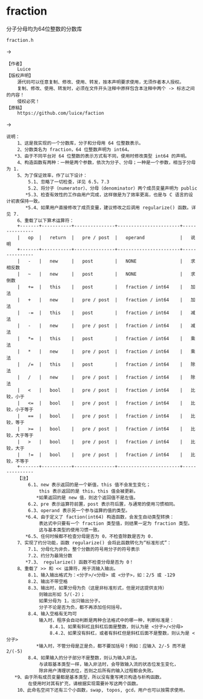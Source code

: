 # fraction
分子分母均为64位整数的分数库

    fraction.h
    
->

    【作者】
        Luice
    【版权声明】
        源代码可以任意复制、修改、使用、转发，按本声明要求使用，无须作者本人授权。
        复制、修改、使用、转发时，必须在文件开头注释中原样包含本注释中两个 -> 标志之间的内容！
        侵权必究！
    【原稿】
        https://github.com/luice/faction
        
->

    说明：
        1、这是我实现的一个分数库，分子和分母用 64 位整数表示。
        2、分数类名为 fraction，64 位整数声明为 int64。
       *3、由于不同平台对 64 位整数的表示方式有不同，使用时修改类型 int64 的声明。
        4、构造函数有两种：一种是两个参数，依次为分子、分母；一种是一个参数，相当于分母为 1.
        5、为了保证效率，作了以下设计：
            5.1、忽略了一切检查，详见 6.5，7.3
            5.2、将分子（numerator）、分母（denominator）两个成员变量声明为 public
           *5.3、检查有效性的工作由用户完成，这样做是为了效率更高，也是与 C 语言的设计初衷保持一致。
           *5.4、如果用户直接修改了成员变量，建议修改之后调用 regularize() 函数。详见 7.
        6、重载了以下算术运算符：
        +-------+-----------+---------------+-----------------------+---------------
        |   op  |   return  |   pre / post  |   operand             |   说明
        +-------+-----------+---------------+-----------------------+---------------
        |   -   |   new     |   post        |   NONE                |   求相反数
        |   ~   |   new     |   post        |   NONE                |   求倒数
        |   +=  |   this    |   post        |   fraction / int64    |   加法
        |   +   |   new     |   pre / post  |   fraction / int64    |   加法
        |   -=  |   this    |   post        |   fraction / int64    |   减法
        |   -   |   new     |   pre / post  |   fraction / int64    |   减法
        |   *=  |   this    |   post        |   fraction / int64    |   乘法
        |   *   |   new     |   pre / post  |   fraction / int64    |   乘法
        |   /=  |   this    |   post        |   fraction / int64    |   除法
        |   /   |   new     |   pre / post  |   fraction / int64    |   除法
        |   <   |   bool    |   pre / post  |   fraction / int64    |   比较，小于
        |   <=  |   bool    |   pre / post  |   fraction / int64    |   比较，小于等于
        |   ==  |   bool    |   pre / post  |   fraction / int64    |   比较，等于
        |   >=  |   bool    |   pre / post  |   fraction / int64    |   比较，大于等于
        |   >   |   bool    |   pre / post  |   fraction / int64    |   比较，大于
        |   !=  |   bool    |   pre / post  |   fraction / int64    |   比较，不等于
        +-------+-----------+---------------+-----------------------+---------------
        【注】
            6.1、new 表示返回的是一个新值，this 值不会发生变化；
                this 表示返回的是 this，this 值会被更新。
               *如果返回的是 new 值，则这个返回值不是左值。
            6.2、pre 表示运算符前置，post 表示符后置，与通常的使用习惯相同。
            6.3、operand 表示另一个参与运算的值的类型。
           *6.4、由于定义了 faction(int64) 构造函数，会发生自动类型转换：
                表达式中只要有一个 fraction 类型值，则结果一定为 fraction 类型。
                这与基本类型的使用习惯一致。
           *6.5、任何时候都不检查分母是否为 0，不检查除数是否为 0.
        7、实现了约分功能，函数 regularize() 会将此函数转化为“标准形式”：
            7.1、分母化为非负，整个分数的符号用分子的符号表示
            7.2、约分为最简分数
           *7.3、 regularize() 函数不检查分母是否为 0！
        8、重载了 >> 和 << 运算符，用于流输入输出。
            8.1、输入输出格式为：<分子>/<分母> 或 <分子>，如：2/5 或 -129
            8.2、输出不带空格
            8.3、输出时，如果分母为负（这是非标准形式，但是对这提供支持）
                则输出形如 5/(-2)；
                如果分母为 1，岀只输出分子。
                分子不论是否为负，都不再添加任何括号。
            8.4、输入空格有无均可
                输入时，程序会自动判断是两种合法格式中的哪一种，判断标准是：
                    8.4.1、如果有斜杠且斜杠后面是整数，则认为是 <分子>/<分母>
                    8.4.2、如果没有斜杠，或者有斜杠但是斜杠后面不是整数，则认为是 <分子>
               *输入时，不管分母是正是负，都不要加括号！例如：应输入 2/-5 而不是 2/(-5)
            8.4、如果输入的分子部分不是整数，则认为输入非法。
                与读取基本类型一样，输入非法时，会导致输入流的状态位发生变化，
                除非用户清理状态位，否则之后所有的输入过程都会失败。
       *9、由于所有成员变量都是基本类型，所以没有重写拷贝构造与析构函数。
            在使用时对其有扩充，请根据实现需要补写这两个函数。
        10、此命名空间下还有三个小函数，swap, topos, gcd，用户也可以按需求使用。
        
